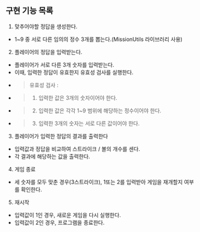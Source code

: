 ## 구현 기능 목록

1. 맞추어야할 정답을 생성한다.
- 1~9 중 서로 다른 임의의 정수 3개를 뽑는다.(MissionUtils 라이브러리 사용)

2. 플레이어의 정답을 입력받는다.
- 플레이어가 서로 다른 3개 숫자를 입력받는다.
- 이때, 입력한 정답이 유효한지 유효성 검사를 실행한다.
- > 유효성 검사 : 
- > 1. 입력한 값은 3개의 숫자이어야 한다.
- > 2. 입력한 값은 각각 1~9 범위에 해당하는 정수이어야 한다.
- > 3. 입력한 3개의 숫자는 서로 다른 값이어야 한다.

3. 플레이어가 입력한 정답의 결과를 출력한다
- 입력값과 정답을 비교하여 스트라이크 / 볼의 개수를 센다.
- 각 결과에 해당하는 값을 출력한다.

4. 게임 종료
- 세 숫자를 모두 맞춘 경우(3스트라이크), 1또는 2를 입력받아 게임을 재개할지 여부를 확인한다.

5. 재시작
- 입력값이 1인 경우, 새로운 게임을 다시 실행한다.
- 입력값이 2인 경우, 프로그램을 종료한다.